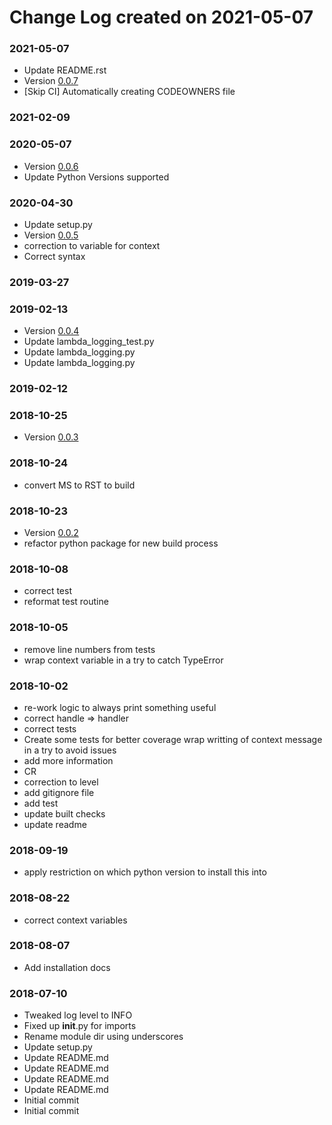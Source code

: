 # Change Log created on 2021-05-07

### 2021-05-07
  * Update README.rst
  * Version [0.0.7](../../releases/tag/0.0.7)
  * [Skip CI] Automatically creating CODEOWNERS file

### 2021-02-09

### 2020-05-07
  * Version [0.0.6](../../releases/tag/0.0.6)
  * Update Python Versions supported

### 2020-04-30
  * Update setup.py
  * Version [0.0.5](../../releases/tag/0.0.5)
  * correction to variable for context
  * Correct syntax

### 2019-03-27

### 2019-02-13
  * Version [0.0.4](../../releases/tag/0.0.4)
  * Update lambda_logging_test.py
  * Update lambda_logging.py
  * Update lambda_logging.py

### 2019-02-12

### 2018-10-25
  * Version [0.0.3](../../releases/tag/0.0.3)

### 2018-10-24
  * convert MS to RST to build

### 2018-10-23
  * Version [0.0.2](../../releases/tag/0.0.2)
  * refactor python package for new build process

### 2018-10-08
  * correct test
  * reformat test routine

### 2018-10-05
  * remove line numbers from tests
  * wrap context variable in a try to catch TypeError

### 2018-10-02
  * re-work logic to always print something useful
  * correct handle => handler
  * correct tests
  * Create some tests for better coverage wrap writting of context message in a try to avoid issues
  * add more information
  * CR
  * correction to level
  * add gitignore file
  * add test
  * update built checks
  * update readme

### 2018-09-19
  * apply restriction on which python version to install this into

### 2018-08-22
  * correct context variables

### 2018-08-07
  * Add installation docs

### 2018-07-10
  * Tweaked log level to INFO
  * Fixed up __init__.py for imports
  * Rename module dir using underscores
  * Update setup.py
  * Update README.md
  * Update README.md
  * Update README.md
  * Update README.md
  * Initial commit
  * Initial commit

